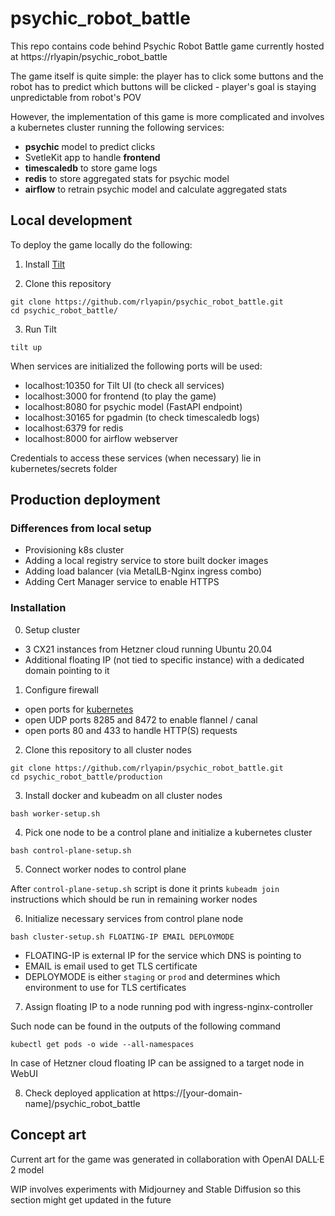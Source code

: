 # psychic_robot_battle

This repo contains code behind Psychic Robot Battle game currently hosted at https://rlyapin/psychic_robot_battle

The game itself is quite simple: the player has to click some buttons and the robot has to predict which buttons will be clicked - player's goal is staying unpredictable from robot's POV

However, the implementation of this game is more complicated and involves a kubernetes cluster running the following services:
* **psychic** model to predict clicks
* SvetleKit app to handle **frontend**
* **timescaledb** to store game logs
* **redis** to store aggregated stats for psychic model
* **airflow** to retrain psychic model and calculate aggregated stats

## Local development

To deploy the game locally do the following:

1. Install [Tilt](https://tilt.dev/)

2. Clone this repository

```
git clone https://github.com/rlyapin/psychic_robot_battle.git
cd psychic_robot_battle/
```

3. Run Tilt

```
tilt up
```

When services are initialized the following ports will be used:
* localhost:10350 for Tilt UI (to check all services)
* localhost:3000 for frontend (to play the game)
* localhost:8080 for psychic model (FastAPI endpoint)
* localhost:30165 for pgadmin (to check timescaledb logs)
* localhost:6379 for redis
* localhost:8000 for airflow webserver

Credentials to access these services (when necessary) lie in kubernetes/secrets folder

## Production deployment

### Differences from local setup

* Provisioning k8s cluster
* Adding a local registry service to store built docker images
* Adding load balancer (via MetalLB-Nginx ingress combo)
* Adding Cert Manager service to enable HTTPS

### Installation

0. Setup cluster

* 3 CX21 instances from Hetzner cloud running Ubuntu 20.04
* Additional floating IP (not tied to specific instance) with a dedicated domain pointing to it

1. Configure firewall

* open ports for [kubernetes](https://kubernetes.io/docs/reference/ports-and-protocols/)
* open UDP ports 8285 and 8472 to enable flannel / canal
* open ports 80 and 433 to handle HTTP(S) requests

2. Clone this repository to all cluster nodes

```
git clone https://github.com/rlyapin/psychic_robot_battle.git
cd psychic_robot_battle/production
```

3. Install docker and kubeadm on all cluster nodes

```
bash worker-setup.sh
```

4. Pick one node to be a control plane and initialize a kubernetes cluster

```
bash control-plane-setup.sh
```

5. Connect worker nodes to control plane

After `control-plane-setup.sh` script is done it prints `kubeadm join` instructions which should be run in remaining worker nodes

6. Initialize necessary services from control plane node

```
bash cluster-setup.sh FLOATING-IP EMAIL DEPLOYMODE
```
* FLOATING-IP is external IP for the service which DNS is pointing to
* EMAIL is email used to get TLS certificate
* DEPLOYMODE is either `staging` or `prod` and determines which environment to use for TLS certificates

7. Assign floating IP to a node running pod with ingress-nginx-controller

Such node can be found in the outputs of the following command
```
kubectl get pods -o wide --all-namespaces
```
In case of Hetzner cloud floating IP can be assigned to a target node in WebUI

8. Check deployed application at https://[your-domain-name]/psychic_robot_battle

## Concept art

Current art for the game was generated in collaboration with OpenAI DALL·E 2 model

WIP involves experiments with Midjourney and Stable Diffusion so this section might get updated in the future
